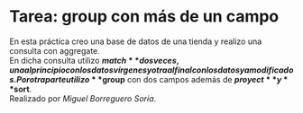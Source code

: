 # Tarea: group con más de un campo
En esta práctica creo una base de datos de una tienda y realizo una consulta con aggregate.  
En dicha consulta utilizo **$match** dos veces, una al principio con los datos vírgenes y otra al final con los datos ya modificados.  
Por otra parte utilizo **$group** con dos campos además de **$proyect** y **$sort**.  
Realizado por *Miguel Borreguero Soria*.